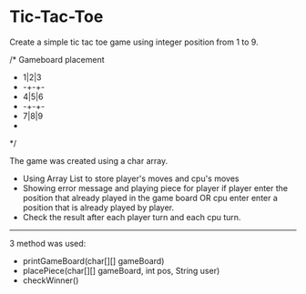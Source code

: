 # Tic-Tac-Toe
Create a simple tic tac toe game using integer position from 1 to 9.

/*  Gameboard placement 
 * 1|2|3
 * -+-+- 
 * 4|5|6
 * -+-+-
 * 7|8|9
 * 
 */
 
 The game was created using a char array.
 - Using Array List to store player's moves and cpu's moves 
 - Showing error message and playing piece for player if player enter the position that already played in the game board OR cpu enter enter a position that is already played by player.
 - Check the result after each player turn and each cpu turn. 
 -------
 3 method was used: 
 + printGameBoard(char[][] gameBoard)
 + placePiece(char[][] gameBoard, int pos, String user)
 + checkWinner()
